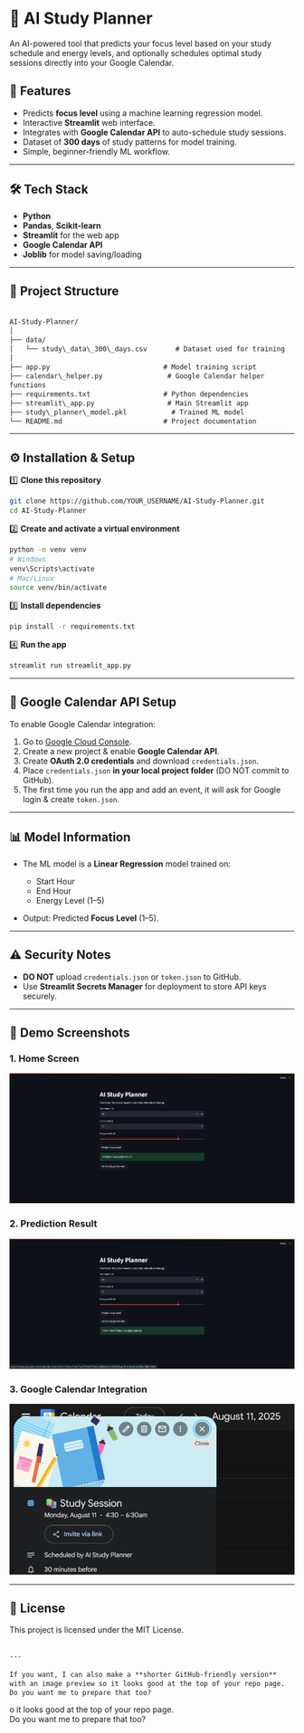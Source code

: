# 📅 AI Study Planner

An AI-powered tool that predicts your focus level based on your study schedule and energy levels, and optionally schedules optimal study sessions directly into your Google Calendar.

## 🚀 Features
- Predicts **focus level** using a machine learning regression model.
- Interactive **Streamlit** web interface.
- Integrates with **Google Calendar API** to auto-schedule study sessions.
- Dataset of **300 days** of study patterns for model training.
- Simple, beginner-friendly ML workflow.

---

## 🛠 Tech Stack
- **Python**
- **Pandas**, **Scikit-learn**
- **Streamlit** for the web app
- **Google Calendar API**
- **Joblib** for model saving/loading

---

## 📂 Project Structure
```

AI-Study-Planner/
│
├── data/
│   └── study\_data\_300\_days.csv       # Dataset used for training
│
├── app.py                            # Model training script
├── calendar\_helper.py                # Google Calendar helper functions
├── requirements.txt                  # Python dependencies
├── streamlit\_app.py                  # Main Streamlit app
├── study\_planner\_model.pkl           # Trained ML model
└── README.md                         # Project documentation

````

---

## ⚙️ Installation & Setup

1️⃣ **Clone this repository**
```bash
git clone https://github.com/YOUR_USERNAME/AI-Study-Planner.git
cd AI-Study-Planner
````

2️⃣ **Create and activate a virtual environment**

```bash
python -m venv venv
# Windows
venv\Scripts\activate
# Mac/Linux
source venv/bin/activate
```

3️⃣ **Install dependencies**

```bash
pip install -r requirements.txt
```

4️⃣ **Run the app**

```bash
streamlit run streamlit_app.py
```

---

## 🔑 Google Calendar API Setup

To enable Google Calendar integration:

1. Go to [Google Cloud Console](https://console.cloud.google.com/).
2. Create a new project & enable **Google Calendar API**.
3. Create **OAuth 2.0 credentials** and download `credentials.json`.
4. Place `credentials.json` **in your local project folder** (DO NOT commit to GitHub).
5. The first time you run the app and add an event, it will ask for Google login & create `token.json`.

---

## 📊 Model Information

* The ML model is a **Linear Regression** model trained on:

  * Start Hour
  * End Hour
  * Energy Level (1–5)
* Output: Predicted **Focus Level** (1–5).

---

## ⚠️ Security Notes

* **DO NOT** upload `credentials.json` or `token.json` to GitHub.
* Use **Streamlit Secrets Manager** for deployment to store API keys securely.

---

## 📸 Demo Screenshots

### 1. Home Screen
![Home Screen](assets/screenshot1.png)

### 2. Prediction Result
![Prediction Result](assets/screenshot2.png)

### 3. Google Calendar Integration
![Google Calendar Integration](assets/screenshot3.png)


---

## 📜 License

This project is licensed under the MIT License.

```

---

If you want, I can also make a **shorter GitHub-friendly version** with an image preview so it looks good at the top of your repo page.  
Do you want me to prepare that too?
```
o it looks good at the top of your repo page.  
Do you want me to prepare that too?
